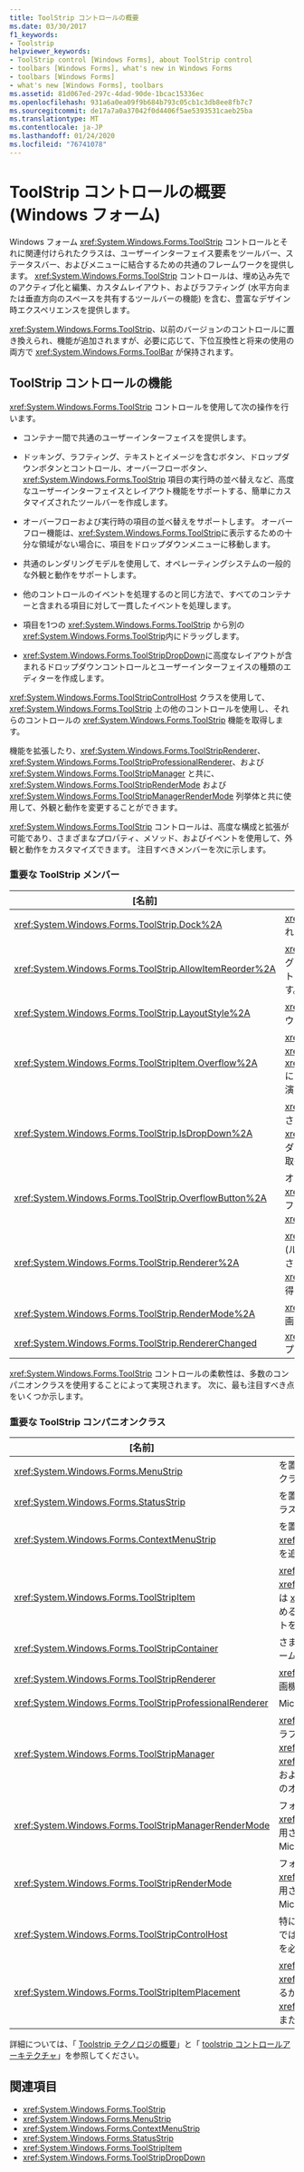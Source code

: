 ```yaml
---
title: ToolStrip コントロールの概要
ms.date: 03/30/2017
f1_keywords:
- Toolstrip
helpviewer_keywords:
- ToolStrip control [Windows Forms], about ToolStrip control
- toolbars [Windows Forms], what's new in Windows Forms
- toolbars [Windows Forms]
- what's new [Windows Forms], toolbars
ms.assetid: 81d067ed-297c-4dad-90de-1bcac15336ec
ms.openlocfilehash: 931a6a0ea09f9b684b793c05cb1c3db8ee8fb7c7
ms.sourcegitcommit: de17a7a0a37042f0d4406f5ae5393531caeb25ba
ms.translationtype: MT
ms.contentlocale: ja-JP
ms.lasthandoff: 01/24/2020
ms.locfileid: "76741078"
---
```

# <a name="toolstrip-control-overview-windows-forms"></a>ToolStrip コントロールの概要 (Windows フォーム)
Windows フォーム <xref:System.Windows.Forms.ToolStrip> コントロールとそれに関連付けられたクラスは、ユーザーインターフェイス要素をツールバー、ステータスバー、およびメニューに結合するための共通のフレームワークを提供します。 <xref:System.Windows.Forms.ToolStrip> コントロールは、埋め込み先でのアクティブ化と編集、カスタムレイアウト、およびラフティング (水平方向または垂直方向のスペースを共有するツールバーの機能) を含む、豊富なデザイン時エクスペリエンスを提供します。  
  
 <xref:System.Windows.Forms.ToolStrip>、以前のバージョンのコントロールに置き換えられ、機能が追加されますが、必要に応じて、下位互換性と将来の使用の両方で <xref:System.Windows.Forms.ToolBar> が保持されます。  
  
## <a name="features-of-the-toolstrip-controls"></a>ToolStrip コントロールの機能  
 <xref:System.Windows.Forms.ToolStrip> コントロールを使用して次の操作を行います。  
  
- コンテナー間で共通のユーザーインターフェイスを提供します。  
  
- ドッキング、ラフティング、テキストとイメージを含むボタン、ドロップダウンボタンとコントロール、オーバーフローボタン、<xref:System.Windows.Forms.ToolStrip> 項目の実行時の並べ替えなど、高度なユーザーインターフェイスとレイアウト機能をサポートする、簡単にカスタマイズされたツールバーを作成します。  
  
- オーバーフローおよび実行時の項目の並べ替えをサポートします。 オーバーフロー機能は、<xref:System.Windows.Forms.ToolStrip>に表示するための十分な領域がない場合に、項目をドロップダウンメニューに移動します。  
  
- 共通のレンダリングモデルを使用して、オペレーティングシステムの一般的な外観と動作をサポートします。  
  
- 他のコントロールのイベントを処理するのと同じ方法で、すべてのコンテナーと含まれる項目に対して一貫したイベントを処理します。  
  
- 項目を1つの <xref:System.Windows.Forms.ToolStrip> から別の <xref:System.Windows.Forms.ToolStrip>内にドラッグします。  
  
- <xref:System.Windows.Forms.ToolStripDropDown>に高度なレイアウトが含まれるドロップダウンコントロールとユーザーインターフェイスの種類のエディターを作成します。  
  
 <xref:System.Windows.Forms.ToolStripControlHost> クラスを使用して、<xref:System.Windows.Forms.ToolStrip> 上の他のコントロールを使用し、それらのコントロールの <xref:System.Windows.Forms.ToolStrip> 機能を取得します。  
  
 機能を拡張したり、<xref:System.Windows.Forms.ToolStripRenderer>、<xref:System.Windows.Forms.ToolStripProfessionalRenderer>、および <xref:System.Windows.Forms.ToolStripManager> と共に、<xref:System.Windows.Forms.ToolStripRenderMode> および <xref:System.Windows.Forms.ToolStripManagerRenderMode> 列挙体と共に使用して、外観と動作を変更することができます。  
  
 <xref:System.Windows.Forms.ToolStrip> コントロールは、高度な構成と拡張が可能であり、さまざまなプロパティ、メソッド、およびイベントを使用して、外観と動作をカスタマイズできます。 注目すべきメンバーを次に示します。  
  
### <a name="important-toolstrip-members"></a>重要な ToolStrip メンバー  
  
|[名前]|説明|  
|----------|-----------------|  
|<xref:System.Windows.Forms.ToolStrip.Dock%2A>|<xref:System.Windows.Forms.ToolStrip> がドッキングされている親コンテナーの端を取得または設定します。|  
|<xref:System.Windows.Forms.ToolStrip.AllowItemReorder%2A>|<xref:System.Windows.Forms.ToolStrip> クラスがドラッグ アンド ドロップおよび項目の並べ替えをプライベートで処理するかどうかを示す値を取得または設定します。|  
|<xref:System.Windows.Forms.ToolStrip.LayoutStyle%2A>|<xref:System.Windows.Forms.ToolStrip> が項目をレイアウトする方法を示す値を取得または設定します。|  
|<xref:System.Windows.Forms.ToolStripItem.Overflow%2A>|<xref:System.Windows.Forms.ToolStripItem> が <xref:System.Windows.Forms.ToolStrip> または <xref:System.Windows.Forms.ToolStripOverflowButton> にアタッチされているか、または2つの間で浮動小数点演算が可能かどうかを取得または設定します。|  
|<xref:System.Windows.Forms.ToolStrip.IsDropDown%2A>|<xref:System.Windows.Forms.ToolStripItem> がクリックされたときに、<xref:System.Windows.Forms.ToolStripItem> がドロップダウンリストに他の項目を表示するかどうかを示す値を取得します。|  
|<xref:System.Windows.Forms.ToolStrip.OverflowButton%2A>|オーバーフローが有効な <xref:System.Windows.Forms.ToolStripItem> のオーバーフロー ボタンである <xref:System.Windows.Forms.ToolStrip> を取得します。|  
|<xref:System.Windows.Forms.ToolStrip.Renderer%2A>|<xref:System.Windows.Forms.ToolStrip>の外観と動作 (ルックアンドフィール) をカスタマイズするために使用される <xref:System.Windows.Forms.ToolStripRenderer> を取得または設定します。|  
|<xref:System.Windows.Forms.ToolStrip.RenderMode%2A>|<xref:System.Windows.Forms.ToolStrip>に適用される描画スタイルを取得または設定します。|  
|<xref:System.Windows.Forms.ToolStrip.RendererChanged>|<xref:System.Windows.Forms.ToolStrip.Renderer%2A> プロパティが変更されたときに発生します。|  
  
 <xref:System.Windows.Forms.ToolStrip> コントロールの柔軟性は、多数のコンパニオンクラスを使用することによって実現されます。 次に、最も注目すべき点をいくつか示します。  
  
### <a name="important-toolstrip-companion-classes"></a>重要な ToolStrip コンパニオンクラス  
  
|[名前]|説明|  
|----------|-----------------|  
|<xref:System.Windows.Forms.MenuStrip>|を置き換えて、<xref:System.Windows.Forms.MainMenu> クラスに機能を追加します。|  
|<xref:System.Windows.Forms.StatusStrip>|を置き換えて、<xref:System.Windows.Forms.StatusBar> クラスに機能を追加します。|  
|<xref:System.Windows.Forms.ContextMenuStrip>|を置き換えて、<xref:System.Windows.Forms.ContextMenu> クラスに機能を追加します。|  
|<xref:System.Windows.Forms.ToolStripItem>|<xref:System.Windows.Forms.ToolStrip>、<xref:System.Windows.Forms.ToolStripControlHost>、または <xref:System.Windows.Forms.ToolStripDropDown> に含めることができるすべての要素のイベントおよびレイアウトを管理する抽象基本クラス。|  
|<xref:System.Windows.Forms.ToolStripContainer>|さまざまな方法でコントロールを配置できるように、フォームの各辺にパネルを備えたコンテナーを提供します。|  
|<xref:System.Windows.Forms.ToolStripRenderer>|<xref:System.Windows.Forms.ToolStrip> オブジェクトの描画機能を処理します。|  
|<xref:System.Windows.Forms.ToolStripProfessionalRenderer>|Microsoft Office スタイルの外観を提供します。|  
|<xref:System.Windows.Forms.ToolStripManager>|<xref:System.Windows.Forms.ToolStrip> のレンダリングとラフティング、および <xref:System.Windows.Forms.MenuStrip>、<xref:System.Windows.Forms.ToolStripDropDownMenu>、および <xref:System.Windows.Forms.ToolStripMenuItem> のオブジェクトのマージを制御します。|  
|<xref:System.Windows.Forms.ToolStripManagerRenderMode>|フォームに含まれる複数の <xref:System.Windows.Forms.ToolStrip> オブジェクトに適用される描画スタイル (カスタム、Windows XP、または Microsoft Office Professional) を指定します。|  
|<xref:System.Windows.Forms.ToolStripRenderMode>|フォームに含まれる1つの <xref:System.Windows.Forms.ToolStrip> オブジェクトに適用される描画スタイル (カスタム、Windows XP、または Microsoft Office Professional) を指定します。|  
|<xref:System.Windows.Forms.ToolStripControlHost>|特に <xref:System.Windows.Forms.ToolStrip> コントロールではなく、<xref:System.Windows.Forms.ToolStrip> の機能を必要とする他のコントロールをホストします。|  
|<xref:System.Windows.Forms.ToolStripItemPlacement>|<xref:System.Windows.Forms.ToolStripItem> がメイン <xref:System.Windows.Forms.ToolStrip>にレイアウトされるか、オーバーフロー <xref:System.Windows.Forms.ToolStrip>に配置されるか、またはそのどちらでもないかを指定します。|  
  
 詳細については、「 [Toolstrip テクノロジの概要](toolstrip-technology-summary.md)」と「 [toolstrip コントロールアーキテクチャ](toolstrip-control-architecture.md)」を参照してください。  
  
## <a name="see-also"></a>関連項目

- <xref:System.Windows.Forms.ToolStrip>
- <xref:System.Windows.Forms.MenuStrip>
- <xref:System.Windows.Forms.ContextMenuStrip>
- <xref:System.Windows.Forms.StatusStrip>
- <xref:System.Windows.Forms.ToolStripItem>
- <xref:System.Windows.Forms.ToolStripDropDown>
